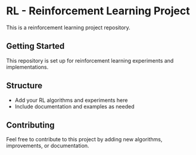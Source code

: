 # RL - Reinforcement Learning Project

This is a reinforcement learning project repository.

## Getting Started

This repository is set up for reinforcement learning experiments and implementations.

## Structure

- Add your RL algorithms and experiments here
- Include documentation and examples as needed

## Contributing

Feel free to contribute to this project by adding new algorithms, improvements, or documentation.